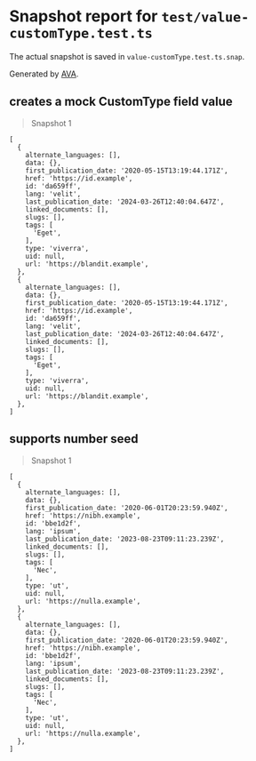 # Snapshot report for `test/value-customType.test.ts`

The actual snapshot is saved in `value-customType.test.ts.snap`.

Generated by [AVA](https://avajs.dev).

## creates a mock CustomType field value

> Snapshot 1

    [
      {
        alternate_languages: [],
        data: {},
        first_publication_date: '2020-05-15T13:19:44.171Z',
        href: 'https://id.example',
        id: 'da659ff',
        lang: 'velit',
        last_publication_date: '2024-03-26T12:40:04.647Z',
        linked_documents: [],
        slugs: [],
        tags: [
          'Eget',
        ],
        type: 'viverra',
        uid: null,
        url: 'https://blandit.example',
      },
      {
        alternate_languages: [],
        data: {},
        first_publication_date: '2020-05-15T13:19:44.171Z',
        href: 'https://id.example',
        id: 'da659ff',
        lang: 'velit',
        last_publication_date: '2024-03-26T12:40:04.647Z',
        linked_documents: [],
        slugs: [],
        tags: [
          'Eget',
        ],
        type: 'viverra',
        uid: null,
        url: 'https://blandit.example',
      },
    ]

## supports number seed

> Snapshot 1

    [
      {
        alternate_languages: [],
        data: {},
        first_publication_date: '2020-06-01T20:23:59.940Z',
        href: 'https://nibh.example',
        id: 'bbe1d2f',
        lang: 'ipsum',
        last_publication_date: '2023-08-23T09:11:23.239Z',
        linked_documents: [],
        slugs: [],
        tags: [
          'Nec',
        ],
        type: 'ut',
        uid: null,
        url: 'https://nulla.example',
      },
      {
        alternate_languages: [],
        data: {},
        first_publication_date: '2020-06-01T20:23:59.940Z',
        href: 'https://nibh.example',
        id: 'bbe1d2f',
        lang: 'ipsum',
        last_publication_date: '2023-08-23T09:11:23.239Z',
        linked_documents: [],
        slugs: [],
        tags: [
          'Nec',
        ],
        type: 'ut',
        uid: null,
        url: 'https://nulla.example',
      },
    ]
